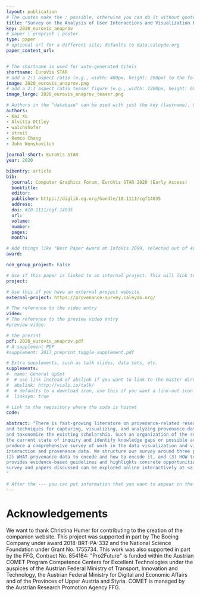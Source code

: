 ```yaml
---
layout: publication
# The quotes make the : possible, otherwise you can do it without quotes
title: "Survey on the Analysis of User Interactions and Visualization Provenance"
key: 2020_eurovis_anaprov
# paper | preprint | poster
type: paper
# optional url for a different site; defaults to data.caleydo.org
paper_content_url: 


# The shortname is used for auto-generated titels
shortname: EuroVis STAR
# add a 2:1 aspect ratio (e.g., width: 400px, height: 200px) to the folder /assets/images/papers/
image: 2020_eurovis_anaprov.png
# add a 2:1 aspect ratio teaser figure (e.g., width: 1200px, height: 600px) to the folder /assets/images/papers/
image_large: 2020_eurovis_anaprov_teaser.png

# Authors in the "database" can be used with just the key (lastname). Others can be written properly.
authors:
- Kai Xu
- Alvitta Ottley
- walchshofer
- streit
- Remco Chang
- John Wenskovitch 

journal-short: EuroVis STAR
year: 2020

bibentry: article
bib:
  journal: Computer Graphics Forum, EuroVis STAR 2020 (Early Access)
  booktitle: 
  editor: 
  publisher: https://diglib.eg.org/handle/10.1111/cgf14035
  address: 
  doi: #10.1111/cgf.14035
  url: 
  volume: 
  number: 
  pages: 
  month: 

# Add things like "Best Paper Award at InfoVis 2099, selected out of 4000 submissions"
award:

non_group_project: False

# Use if this paper is linked to an internal project. This will link to the project site
project: 

# Use this if you have an external project website
external-project: https://provenance-survey.caleydo.org/

# The reference to the video entry
video: 
# The reference to the preview video entry
#preview-video:

# the prerint
pdf: 2020_eurovis_anaprov.pdf
# A supplement PDF
#supplement: 2017_preprint_taggle_supplement.pdf

# Extra supplements, such as talk slides, data sets, etc.
supplements:
#- name: General UpSet
#  # use link instead of abslink if you want to link to the master directory
#  abslink: http://vials.io/talk/
#  # defaults to a download icon, use this if you want a link-out icon
#  linksym: true

# Link to the repository where the code is hostet
code: 

abstract: "There is fast-growing literature on provenance-related research, covering aspects such as its theoretical framework, use cases,
and techniques for capturing, visualizing, and analyzing provenance data. As a result, there is an increasing need to identify
and taxonomize the existing scholarship. Such an organization of the research landscape will provide a complete picture of
the current state of inquiry and identify knowledge gaps or possible avenues for further investigation. In this STAR, we aim to
produce a comprehensive survey of work in the data visualization and visual analytics field that focus on the analysis of user
interaction and provenance data. We structure our survey around three primary questions: (1) WHY analyze provenance data,
(2) WHAT provenance data to encode and how to encode it, and (3) HOW to analyze provenance data. A concluding discussion
provides evidence-based guidelines and highlights concrete opportunities for future development in this emerging area. The
survey and papers discussed can be explored online interactively at <a href='https://provenance-survey.caleydo.org'>https://provenance-survey.caleydo.org</a>.
"

# After the --- you can put information that you want to appear on the website using markdown formatting or HTML. A good example are acknowledgements, extra references, an erratum, etc.
---
```



# Acknowledgements

We want to thank Christina Humer for contributing to the creation of the companion website. This project was supported in
part by The Boeing Company under award 2018-BRT-PA-332
and the National Science Foundation under Grant No. 1755734.
This work was also supported in part by the FFG, Contract No.
854184: "Pro2Future" is funded within the Austrian COMET Program Competence Centers for Excellent Technologies under the
auspices of the Austrian Federal Ministry of Transport, Innovation
and Technology, the Austrian Federal Ministry for Digital and Economic Affairs and of the Provinces of Upper Austria and Styria.
COMET is managed by the Austrian Research Promotion Agency
FFG.

